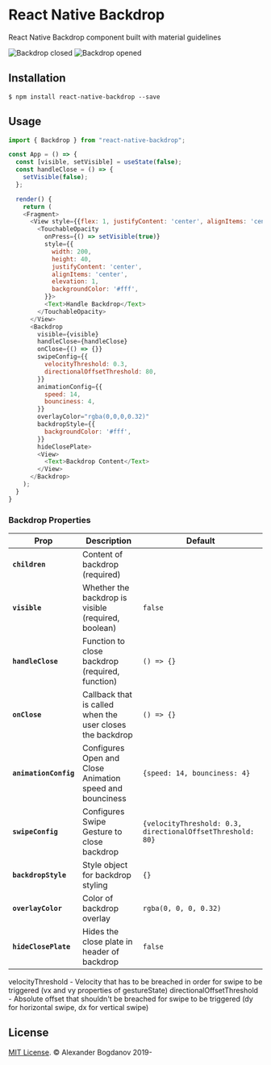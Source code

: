 # React Native Backdrop

React Native Backdrop component built with material guidelines

![Backdrop closed](https://user-images.githubusercontent.com/11463030/63857337-3018cb80-c9ac-11e9-96c9-c047e0937b09.png)
![Backdrop opened](https://user-images.githubusercontent.com/11463030/63857338-3149f880-c9ac-11e9-98f2-311b477a80da.png)

## Installation

`$ npm install react-native-backdrop --save`

## Usage

```js
import { Backdrop } from "react-native-backdrop";

const App = () => {
  const [visible, setVisible] = useState(false);
  const handleClose = () => {
    setVisible(false);
  };

  render() {
    return (
    <Fragment>
      <View style={{flex: 1, justifyContent: 'center', alignItems: 'center'}}>
        <TouchableOpacity
          onPress={() => setVisible(true)}
          style={{
            width: 200,
            height: 40,
            justifyContent: 'center',
            alignItems: 'center',
            elevation: 1,
            backgroundColor: '#fff',
          }}>
          <Text>Handle Backdrop</Text>
        </TouchableOpacity>
      </View>
      <Backdrop
        visible={visible}
        handleClose={handleClose}
        onClose={() => {}}
        swipeConfig={{
          velocityThreshold: 0.3,
          directionalOffsetThreshold: 80,
        }}
        animationConfig={{
          speed: 14,
          bounciness: 4,
        }}
        overlayColor="rgba(0,0,0,0.32)"
        backdropStyle={{
          backgroundColor: '#fff',
        }}
        hideClosePlate>
        <View>
          <Text>Backdrop Content</Text>
        </View>
      </Backdrop>
    );
  }
}

```

### Backdrop Properties

| Prop                  | Description                                               | Default                                                    |
| --------------------- | --------------------------------------------------------- | ---------------------------------------------------------- |
| **`children`**        | Content of backdrop (required)                            |                                                            |
| **`visible`**         | Whether the backdrop is visible (required, boolean)       | `false`                                                    |
| **`handleClose`**     | Function to close backdrop (required, function)           | `() => {}`                                                 |
| **`onClose`**         | Callback that is called when the user closes the backdrop | `() => {}`                                                 |
| **`animationConfig`** | Configures Open and Close Animation speed and bounciness  | `{speed: 14, bounciness: 4}`                               |
| **`swipeConfig`**     | Configures Swipe Gesture to close backdrop                | `{velocityThreshold: 0.3, directionalOffsetThreshold: 80}` |
| **`backdropStyle`**   | Style object for backdrop styling                         | `{}`                                                       |
| **`overlayColor`**    | Color of backdrop overlay                                 | `rgba(0, 0, 0, 0.32)`                                      |
| **`hideClosePlate`**  | Hides the close plate in header of backdrop               | `false`                                                    |

velocityThreshold - Velocity that has to be breached in order for swipe to be triggered (vx and vy properties of gestureState)
directionalOffsetThreshold - Absolute offset that shouldn't be breached for swipe to be triggered (dy for horizontal swipe, dx for vertical swipe)

## License

[MIT License](http://opensource.org/licenses/mit-license.html). © Alexander Bogdanov 2019-
